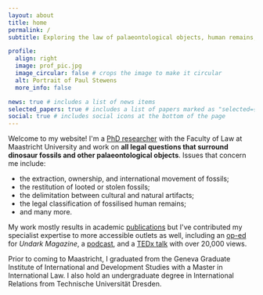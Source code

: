 ```yaml
---
layout: about
title: home
permalink: /
subtitle: Exploring the law of palaeontological objects, human remains, museums, and cultural artifacts

profile:
  align: right
  image: prof_pic.jpg
  image_circular: false # crops the image to make it circular
  alt: Portrait of Paul Stewens 
  more_info: false

news: true # includes a list of news items
selected_papers: true # includes a list of papers marked as "selected={true}"
social: true # includes social icons at the bottom of the page
---
```


Welcome to my website! I'm a [PhD researcher](https://www.maastrichtuniversity.nl/pp-stewens) with the Faculty of Law at Maastricht University and work on **all legal questions that surround dinosaur fossils and other palaeontological objects**. Issues that concern me include:
- the extraction, ownership, and international movement of fossils;
- the restitution of looted or stolen fossils;
- the delimitation between cultural and natural artifacts; 
- the legal classification of fossilised human remains;
- and many more.

My work mostly results in academic [publications](/publications/) but I've contributed my specialist expertise to more accessible outlets as well, including an [op-ed](https://undark.org/2024/04/25/opinion-academic-publishers-ukrainian-fossils-theft/) for *Undark Magazine*, a [podcast](https://open.spotify.com/episode/16Qnd9HLb5P6zoeBqEov5l?si=52941a7a395843f6), and a [TEDx talk](/tedx-talk/) with over 20,000 views. 

Prior to coming to Maastricht, I graduated from the Geneva Graduate Institute of International and Development Studies with a Master in International Law. I also hold an undergraduate degree in International Relations from Technische Universität Dresden. 
